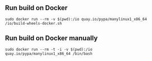 ## Run build on Docker

`sudo docker run --rm -v $(pwd):/io quay.io/pypa/manylinux1_x86_64 /io/build-wheels-docker.sh`

## Run build on Docker manually

`sudo docker run --rm -t -i -v $(pwd):/io quay.io/pypa/manylinux1_x86_64 /bin/bash`
